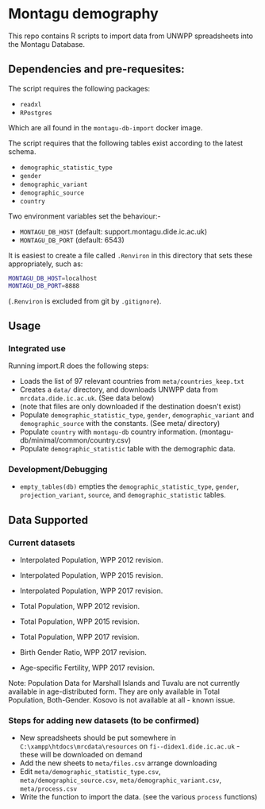 # Montagu demography

This repo contains R scripts to import data from UNWPP spreadsheets into the Montagu Database.

## Dependencies and pre-requesites:

The script requires the following packages:

* `readxl`
* `RPostgres`

Which are all found in the `montagu-db-import` docker image.

The script requires that the following tables exist according to the latest schema.

* `demographic_statistic_type`
* `gender`
* `demographic_variant`
* `demographic_source`
* `country`

Two environment variables set the behaviour:-

* `MONTAGU_DB_HOST` (default: support.montagu.dide.ic.ac.uk)
* `MONTAGU_DB_PORT` (default: 6543)

It is easiest to create a file called `.Renviron` in this directory that sets these appropriately, such as:

```sh
MONTAGU_DB_HOST=localhost
MONTAGU_DB_PORT=8888
```

(`.Renviron` is excluded from git by `.gitignore`).

## Usage

### Integrated use

 Running import.R does the following steps:

* Loads the list of 97 relevant countries from `meta/countries_keep.txt`
* Creates a `data/` directory, and downloads UNWPP data from `mrcdata.dide.ic.ac.uk`. (See data below)
* (note that files are only downloaded if the destination doesn't exist)
* Populate `demographic_statistic_type`, `gender`, `demographic_variant` and `demographic_source` with the constants. (See meta/ directory)
* Populate `country` with `montagu-db` country information. (montagu-db/minimal/common/country.csv)
* Populate `demographic_statistic` table with the demographic data.

### Development/Debugging

* `empty_tables(db)` empties the `demographic_statistic_type`, `gender`, `projection_variant`, `source`, and `demographic_statistic` tables.

## Data Supported

### Current datasets

* Interpolated Population, WPP 2012 revision.
* Interpolated Population, WPP 2015 revision.
* Interpolated Population, WPP 2017 revision.

* Total Population, WPP 2012 revision. 
* Total Population, WPP 2015 revision.
* Total Population, WPP 2017 revision. 

* Birth Gender Ratio, WPP 2017 revision.
* Age-specific Fertility, WPP 2017 revision.

Note: Population Data for Marshall Islands and Tuvalu are not currently available in age-distributed form. They are only available in Total Population, Both-Gender.
Kosovo is not available at all - known issue.

### Steps for adding new datasets (to be confirmed)

* New spreadsheets should be put somewhere in `C:\xampp\htdocs\mrcdata\resources` on `fi--didex1.dide.ic.ac.uk` - these will be downloaded on demand
* Add the new sheets to `meta/files.csv` arrange downloading
* Edit `meta/demographic_statistic_type.csv`, `meta/demographic_source.csv`, `meta/demographic_variant.csv`, `meta/process.csv`
* Write the function to import the data. (see the various `process` functions)
